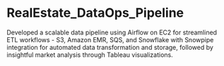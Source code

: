 # RealEstate_DataOps_Pipeline
Developed a scalable data pipeline using Airflow on EC2 for streamlined ETL workflows - S3, Amazon EMR, SQS, and Snowflake with Snowpipe integration for automated data transformation and storage, followed by insightful market analysis through Tableau visualizations.
